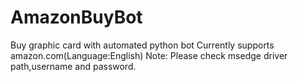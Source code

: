 # AmazonBuyBot
Buy graphic card with automated python bot
Currently supports amazon.com(Language:English)
Note: Please check msedge driver path,username and password.
